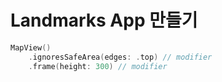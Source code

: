 # Landmarks App 만들기



```swift
MapView()
  	.ignoresSafeArea(edges: .top) // modifier
  	.frame(height: 300) // modifier
```



